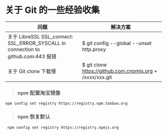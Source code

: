 <!--
 * @Author: WannTonn
 * @Date: 2021-03-21 12:49:08
 * @LastEditTime: 2021-07-10 23:29:53
 * @LastEditors: Please set LastEditors
 * @Description: 
 * @FilePath: /wanntonn.github.io/_posts/2021-03-07-Git.md
-->
# 关于 Git 的一些经验收集
  |问题|解决方案|
  |-|-|
  |关于 LibreSSL SSL_connect: SSL_ERROR_SYSCALL in connection to github.com:443 报错|$ git config --global --unset http.proxy|
  |关于 Git clone 下载慢|$ git clone https://github.com.cnpmjs.org + /xxxx/xxx.git|



> ### npm 配置淘宝镜像

```
npm config set registry https://registry.npm.taobao.org
```

> ### npm 恢复默认

```
 npm config set registry https://registry.npmjs.org
```
